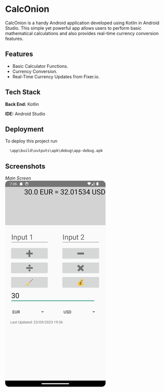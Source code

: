 
# CalcOnion

CalcOnion is a handy Android application developed using Kotlin in Android Studio. This simple yet powerful app allows users to perform basic mathematical calculations and also provides real-time currency conversion features.


## Features

- Basic Calculator Functions.
- Currency Conversion.
- Real-Time Currency Updates from Fixer.io.



## Tech Stack

**Back End:** Kotlin

**IDE:** Android Studio


## Deployment

To deploy this project run

```bash
  \app\build\outputs\apk\debug\app-debug.apk
```

## Screenshots
*Main Screen*</br>
![Main Screen](https://github.com/manosmin/CalcOnion/blob/master/screenshots/Screenshot_20230923_193705.png)

